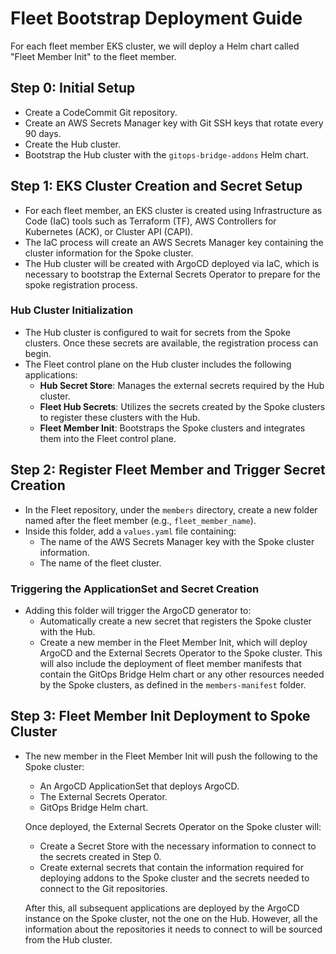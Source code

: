 # Fleet Bootstrap Deployment Guide

For each fleet member EKS cluster, we will deploy a Helm chart called "Fleet Member Init" to the fleet member.

## Step 0: Initial Setup

- Create a CodeCommit Git repository.
- Create an AWS Secrets Manager key with Git SSH keys that rotate every 90 days.
- Create the Hub cluster.
- Bootstrap the Hub cluster with the `gitops-bridge-addons` Helm chart.

## Step 1: EKS Cluster Creation and Secret Setup

- For each fleet member, an EKS cluster is created using Infrastructure as Code (IaC) tools such as Terraform (TF), AWS Controllers for Kubernetes (ACK), or Cluster API (CAPI).
- The IaC process will create an AWS Secrets Manager key containing the cluster information for the Spoke cluster.
- The Hub cluster will be created with ArgoCD deployed via IaC, which is necessary to bootstrap the External Secrets Operator to prepare for the spoke registration process.

### Hub Cluster Initialization

- The Hub cluster is configured to wait for secrets from the Spoke clusters. Once these secrets are available, the registration process can begin.
- The Fleet control plane on the Hub cluster includes the following applications:
  - **Hub Secret Store**: Manages the external secrets required by the Hub cluster.
  - **Fleet Hub Secrets**: Utilizes the secrets created by the Spoke clusters to register these clusters with the Hub.
  - **Fleet Member Init**: Bootstraps the Spoke clusters and integrates them into the Fleet control plane.

## Step 2: Register Fleet Member and Trigger Secret Creation

- In the Fleet repository, under the `members` directory, create a new folder named after the fleet member (e.g., `fleet_member_name`).
- Inside this folder, add a `values.yaml` file containing:
  - The name of the AWS Secrets Manager key with the Spoke cluster information.
  - The name of the fleet cluster.

### Triggering the ApplicationSet and Secret Creation

- Adding this folder will trigger the ArgoCD generator to:
  - Automatically create a new secret that registers the Spoke cluster with the Hub.
  - Create a new member in the Fleet Member Init, which will deploy ArgoCD and the External Secrets Operator to the Spoke cluster. This will also include the deployment of fleet member manifests that contain the GitOps Bridge Helm chart or any other resources needed by the Spoke clusters, as defined in the `members-manifest` folder.

## Step 3: Fleet Member Init Deployment to Spoke Cluster

- The new member in the Fleet Member Init will push the following to the Spoke cluster:
  - An ArgoCD ApplicationSet that deploys ArgoCD.
  - The External Secrets Operator.
  - GitOps Bridge Helm chart.

  Once deployed, the External Secrets Operator on the Spoke cluster will:
  - Create a Secret Store with the necessary information to connect to the secrets created in Step 0.
  - Create external secrets that contain the information required for deploying addons to the Spoke cluster and the secrets needed to connect to the Git repositories.

  After this, all subsequent applications are deployed by the ArgoCD instance on the Spoke cluster, not the one on the Hub. However, all the information about the repositories it needs to connect to will be sourced from the Hub cluster.
